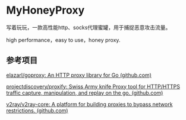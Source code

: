 # MyHoneyProxy

写着玩玩，一款高性能http、socks代理蜜罐，用于捕捉恶意攻击流量。

high performance，easy to use，honey proxy.

## 参考项目

[elazarl/goproxy: An HTTP proxy library for Go (github.com)](https://github.com/elazarl/goproxy)

[projectdiscovery/proxify: Swiss Army knife Proxy tool for HTTP/HTTPS traffic capture, manipulation, and replay on the go. (github.com)](https://github.com/projectdiscovery/proxify)

[v2ray/v2ray-core: A platform for building proxies to bypass network restrictions. (github.com)](https://github.com/v2ray/v2ray-core)